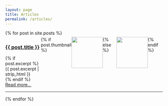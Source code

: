```yaml
---
layout: page
title: Articles
permalink: /articles/
---
```


<div class="row">
  {% for post in site.posts %}
  <div class="span4" style="margin-bottom: 4px; margin-top: 4px;">
   <div style="display: flex; flex-direction: row; justify-content: space-between;">
    <div>
		<a href="{{ BASE_PATH }}{{ post.url }}"><h3>{{ post.title }}</h3></a>
		{% if post.excerpt %}
		<div>
		{{ post.excerpt | strip_html  }}
		</div>
		{% endif %}
		<a class="btn" href="{{ BASE_PATH }}{{ post.url }}">Read more...</a>
	</div>
	{% if post.thumbnail %}
	<img src="{{ post.thumbnail }}" style="height: 100px" align="center" />
	{% else %}
	<img src="/images/nothumbnail.jpg" style="height: 100px" align="center" />
	{% endif %}
	</div>
  </div>
  <hr/>
  {% endfor %}
</div>